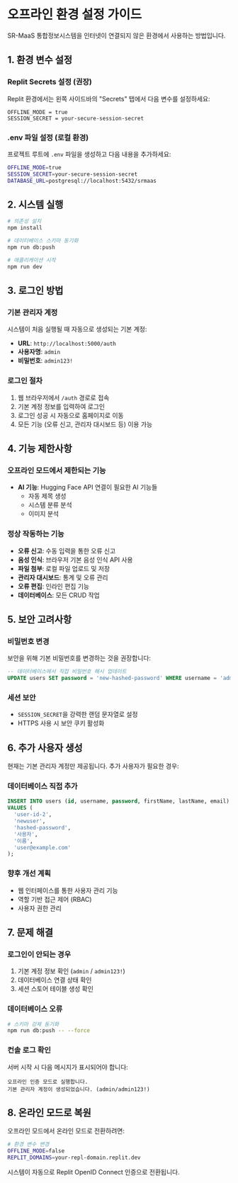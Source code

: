 # 오프라인 환경 설정 가이드

SR-MaaS 통합정보시스템을 인터넷이 연결되지 않은 환경에서 사용하는 방법입니다.

## 1. 환경 변수 설정

### Replit Secrets 설정 (권장)
Replit 환경에서는 왼쪽 사이드바의 "Secrets" 탭에서 다음 변수를 설정하세요:

```
OFFLINE_MODE = true
SESSION_SECRET = your-secure-session-secret
```

### .env 파일 설정 (로컬 환경)
프로젝트 루트에 `.env` 파일을 생성하고 다음 내용을 추가하세요:

```bash
OFFLINE_MODE=true
SESSION_SECRET=your-secure-session-secret
DATABASE_URL=postgresql://localhost:5432/srmaas
```

## 2. 시스템 실행

```bash
# 의존성 설치
npm install

# 데이터베이스 스키마 동기화
npm run db:push

# 애플리케이션 시작
npm run dev
```

## 3. 로그인 방법

### 기본 관리자 계정
시스템이 처음 실행될 때 자동으로 생성되는 기본 계정:

- **URL**: `http://localhost:5000/auth`
- **사용자명**: `admin`
- **비밀번호**: `admin123!`

### 로그인 절차
1. 웹 브라우저에서 `/auth` 경로로 접속
2. 기본 계정 정보를 입력하여 로그인
3. 로그인 성공 시 자동으로 홈페이지로 이동
4. 모든 기능 (오류 신고, 관리자 대시보드 등) 이용 가능

## 4. 기능 제한사항

### 오프라인 모드에서 제한되는 기능
- **AI 기능**: Hugging Face API 연결이 필요한 AI 기능들
  - 자동 제목 생성
  - 시스템 분류 분석
  - 이미지 분석

### 정상 작동하는 기능
- **오류 신고**: 수동 입력을 통한 오류 신고
- **음성 인식**: 브라우저 기본 음성 인식 API 사용
- **파일 첨부**: 로컬 파일 업로드 및 저장
- **관리자 대시보드**: 통계 및 오류 관리
- **오류 편집**: 인라인 편집 기능
- **데이터베이스**: 모든 CRUD 작업

## 5. 보안 고려사항

### 비밀번호 변경
보안을 위해 기본 비밀번호를 변경하는 것을 권장합니다:

```sql
-- 데이터베이스에서 직접 비밀번호 해시 업데이트
UPDATE users SET password = 'new-hashed-password' WHERE username = 'admin';
```

### 세션 보안
- `SESSION_SECRET`을 강력한 랜덤 문자열로 설정
- HTTPS 사용 시 보안 쿠키 활성화

## 6. 추가 사용자 생성

현재는 기본 관리자 계정만 제공됩니다. 추가 사용자가 필요한 경우:

### 데이터베이스 직접 추가
```sql
INSERT INTO users (id, username, password, firstName, lastName, email) 
VALUES (
  'user-id-2',
  'newuser',
  'hashed-password',
  '사용자',
  '이름',
  'user@example.com'
);
```

### 향후 개선 계획
- 웹 인터페이스를 통한 사용자 관리 기능
- 역할 기반 접근 제어 (RBAC)
- 사용자 권한 관리

## 7. 문제 해결

### 로그인이 안되는 경우
1. 기본 계정 정보 확인 (`admin` / `admin123!`)
2. 데이터베이스 연결 상태 확인
3. 세션 스토어 테이블 생성 확인

### 데이터베이스 오류
```bash
# 스키마 강제 동기화
npm run db:push -- --force
```

### 컨솔 로그 확인
서버 시작 시 다음 메시지가 표시되어야 합니다:
```
오프라인 인증 모드로 실행합니다.
기본 관리자 계정이 생성되었습니다. (admin/admin123!)
```

## 8. 온라인 모드로 복원

오프라인 모드에서 온라인 모드로 전환하려면:

```bash
# 환경 변수 변경
OFFLINE_MODE=false
REPLIT_DOMAINS=your-repl-domain.replit.dev
```

시스템이 자동으로 Replit OpenID Connect 인증으로 전환됩니다.